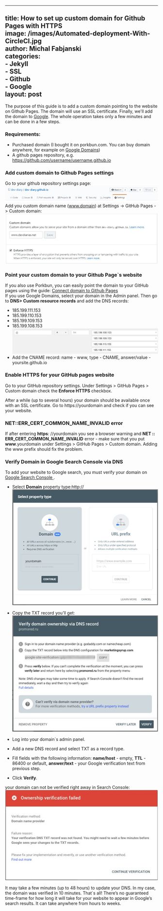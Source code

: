 
---  
title: How to set up custom domain for Github Pages with HTTPS  
image: /images/Automated-deployment-With-CircleCI.jpg  
author: Michal Fabjanski  
categories:  
    - Jekyll  
    - SSL  
    - Github  
    - Google  
layout: post  
---  
The purpose of this guide is to add a custom domain pointing to the website on Github Pages. The domain will use an SSL certificate. Finally, we'll add the domain to [Google](https://www.google.com/webmasters/tools/submit-url "Google"). The whole operation takes only a few minutes and can be done in a few steps.   
  
### Requirements:  
  
 - Purchased domain (I bought it on porkbun.com. You can buy domain anywhere, for example on [Google Domains](https://domains.google/ "Google Domains"))  
 - A github pages repository, e.g. https://github.com/username/username.github.io  
  
  
### Add custom domain to Github Pages settings  
Go to your github repository settings page:  
![devdiaries-settings](/images/devdiaries-settings.JPG)  
Add you custom domain name (www.domain) at Settings -> GitHub Pages -> Custom domain:  
![devdiaries-custom-domain](/images/customdomain-devdiaries.JPG)  
  
### Point your custom domain to your Github Page`s website  
If you also use Porkbun, you can easily point the domain to your GitHub pages using the guide: [Connect domain to Github Pages](https://kb.porkbun.com/article/64-how-to-connect-your-domain-to-github-pages "Connect domain to Github Pages")  
If you use Google Domains, select your domain in the Admin panel. Then go to **DNS> Custom resource records** and add the DNS records:   
- 185.199.111.153  
- 185.199.110.153  
- 185.199.109.153  
- 185.199.108.153  
![devdiaries-custom-domain](/images/dns-google.JPG)  
- Add the CNAME record: name - www, type - CNAME, answer/value - yoursite.github.io  
  
### Enable HTTPS for your GitHub pages website  
Go to your GitHub repository settings. Under Settings > GitHub Pages > Custom domain check the **Enforce HTTPS** checkbox.  
  
After a while (up to several hours) your domain should be available once with an SSL certificate. Go to https://yourdomain and check if you can see your website.  
  
### NET::ERR_CERT_COMMON_NAME_INVALID error  
If after entering **https**: //yourdomain you see a browser warning and **NET :: ERR_CERT_COMMON_NAME_INVALID** error - make sure that you put **www**.yourdomain under Settings > GitHub Pages > Custom domain.  Adding the www prefix should fix the problem.

###  Verify Domain in Google Search Console via DNS

To add your website to Google search, you must verify your domain on [Google Search Console ](https://search.google.com/search-console). 
* Select **Domain** property type:http://
![devdiaries-custom-domain](/images/add-domain.JPG)  

* Copy the TXT record you’ll get:
![devdiaries-custom-domain](/images/DNS-Verify.JPG)  
* Log into your domain`s admin panel. 
*  Add a new DNS record and select TXT as a record type.
* Fill  fields with the following information: **name/host** - empty, **TTL** - 86400 or default, **answer/text** -  your Google verification text from previous step.
* Click **Verify**.

your domain can not be verified right away in Search Console:
![verification-failed](/images/verification-failed.JPG)  

It may take a few minutes (up to 48 hours) to update your DNS. In my case, the domain was verified in 10 minutes. That`s all! There’s no guaranteed time-frame for how long it will take for your website to appear in Google’s search results. It can take anywhere from hours to weeks. 